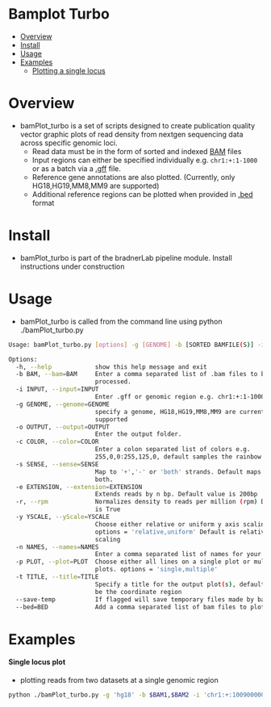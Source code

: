 # Bamplot Turbo

* [Overview](#Overview)  
* [Install](#Install)  
* [Usage](#Usage)
* [Examples](#Examples)
    * [Plotting a single locus](#single_locus_example)

# Overview
* bamPlot_turbo is a set of scripts designed to create publication quality vector graphic plots of read density from nextgen sequencing data across specific genomic loci.
    * Read data must be in the form of sorted and indexed [BAM](http://samtools.sourceforge.net/) files
    * Input regions can either be specified individually e.g. `chr1:+:1-1000` or as a batch via a [.gff](http://genome.ucsc.edu/FAQ/FAQformat.html#format3) file.
    * Reference gene annotations are also plotted.  (Currently, only HG18,HG19,MM8,MM9 are supported)
    * Additional reference regions can be plotted when provided in [.bed](http://genome.ucsc.edu/FAQ/FAQformat.html#format1) format

# Install
* bamPlot_turbo is part of the bradnerLab pipeline module.  Install instructions under construction

# Usage
* bamPlot_turbo is called from the command line using python ./bamPlot_turbo.py

```bash
Usage: bamPlot_turbo.py [options] -g [GENOME] -b [SORTED BAMFILE(S)] -i [INPUTFILE] -o [OUTPUTFOLDER]

Options:
  -h, --help            show this help message and exit
  -b BAM, --bam=BAM     Enter a comma separated list of .bam files to be
                        processed.
  -i INPUT, --input=INPUT
                        Enter .gff or genomic region e.g. chr1:+:1-1000.
  -g GENOME, --genome=GENOME
                        specify a genome, HG18,HG19,MM8,MM9 are currently
                        supported
  -o OUTPUT, --output=OUTPUT
                        Enter the output folder.
  -c COLOR, --color=COLOR
                        Enter a colon separated list of colors e.g.
                        255,0,0:255,125,0, default samples the rainbow
  -s SENSE, --sense=SENSE
                        Map to '+','-' or 'both' strands. Default maps to
                        both.
  -e EXTENSION, --extension=EXTENSION
                        Extends reads by n bp. Default value is 200bp
  -r, --rpm             Normalizes density to reads per million (rpm) Default
                        is True
  -y YSCALE, --yScale=YSCALE
                        Choose either relative or uniform y axis scaling.
                        options = 'relative,uniform' Default is relative
                        scaling
  -n NAMES, --names=NAMES
                        Enter a comma separated list of names for your bams
  -p PLOT, --plot=PLOT  Choose either all lines on a single plot or multiple
                        plots. options = 'single,multiple'
  -t TITLE, --title=TITLE
                        Specify a title for the output plot(s), default will
                        be the coordinate region
  --save-temp           If flagged will save temporary files made by bamPlot
  --bed=BED             Add a comma separated list of bam files to plot
```

# Examples


#### Single locus plot
* plotting reads from two datasets at a single genomic region

```bash
python ./bamPlot_turbo.py -g 'hg18' -b $BAM1,$BAM2 -i 'chr1:+:100900000-100980000' -r -y 'UNIFORM' -t 'VCAM1' --bed $BED1 -o './'
```
